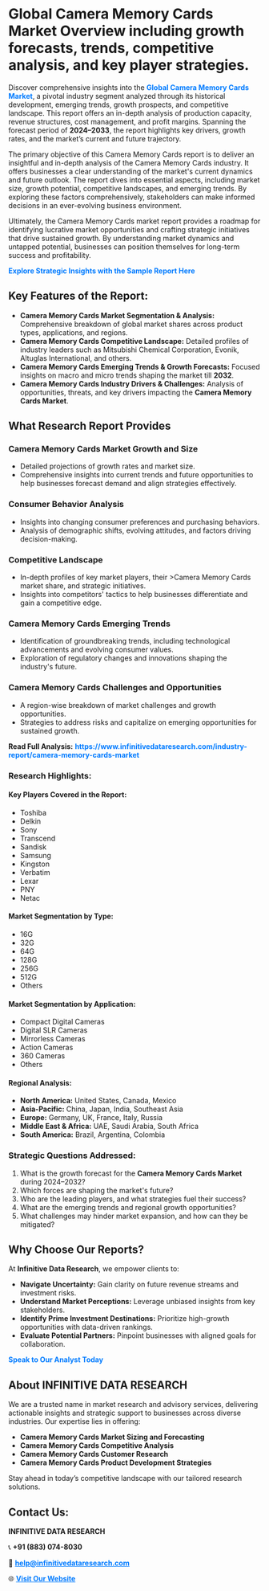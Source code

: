 <h1>Global Camera Memory Cards Market Overview including growth forecasts, trends, competitive analysis, and key player strategies.</h1>
<p>
Discover comprehensive insights into the 
<a href="https://www.infinitivedataresearch.com/industry-report/camera-memory-cards-market" rel="dofollow" style="color: #007BFF; text-decoration: none;"><strong>Global Camera Memory Cards Market</strong></a>, a pivotal industry segment analyzed through its historical development, emerging trends, growth prospects, and competitive landscape. This report offers an in-depth analysis of production capacity, revenue structures, cost management, and profit margins. Spanning the forecast period of <strong>2024–2033</strong>, the report highlights key drivers, growth rates, and the market’s current and future trajectory.
</p>
<p>
The primary objective of this Camera Memory Cards report is to deliver an insightful and in-depth analysis of the Camera Memory Cards industry. It offers businesses a clear understanding of the market's current dynamics and future outlook. The report dives into essential aspects, including market size, growth potential, competitive landscapes, and emerging trends. By exploring these factors comprehensively, stakeholders can make informed decisions in an ever-evolving business environment.
</p>
<p>
Ultimately, the Camera Memory Cards market report provides a roadmap for identifying lucrative market opportunities and crafting strategic initiatives that drive sustained growth. By understanding market dynamics and untapped potential, businesses can position themselves for long-term success and profitability.
</p>
<p>
<a href="https://www.infinitivedataresearch.com/request-sample/reportId=106261" style="color: #007BFF; text-decoration: none;"><strong>Explore Strategic Insights with the Sample Report Here</strong></a>
</p>

<h2>Key Features of the Report:</h2>
<ul>
<li><strong>Camera Memory Cards Market Segmentation & Analysis:</strong> Comprehensive breakdown of global market shares across product types, applications, and regions.</li>
<li><strong>Camera Memory Cards Competitive Landscape:</strong> Detailed profiles of industry leaders such as Mitsubishi Chemical Corporation, Evonik, Altuglas International, and others.</li>
<li><strong>Camera Memory Cards Emerging Trends & Growth Forecasts:</strong> Focused insights on macro and micro trends shaping the market till <strong>2032</strong>.</li>
<li><strong>Camera Memory Cards Industry Drivers & Challenges:</strong> Analysis of opportunities, threats, and key drivers impacting the <strong>Camera Memory Cards Market</strong>.</li>
</ul>

<h2>What Research Report Provides</h2>
<h3>Camera Memory Cards Market Growth and Size</h3>
<ul>
<li>Detailed projections of growth rates and market size.</li>
<li>Comprehensive insights into current trends and future opportunities to help businesses forecast demand and align strategies effectively.</li>
</ul>

<h3>Consumer Behavior Analysis</h3>
<ul>
<li>Insights into changing consumer preferences and purchasing behaviors.</li>
<li>Analysis of demographic shifts, evolving attitudes, and factors driving decision-making.</li>
</ul>

<h3>Competitive Landscape</h3>
<ul>
<li>In-depth profiles of key market players, their >Camera Memory Cards market share, and strategic initiatives.</li>
<li>Insights into competitors' tactics to help businesses differentiate and gain a competitive edge.</li>
</ul>

<h3>Camera Memory Cards Emerging Trends</h3>
<ul>
<li>Identification of groundbreaking trends, including technological advancements and evolving consumer values.</li>
<li>Exploration of regulatory changes and innovations shaping the industry's future.</li>
</ul>

<h3>Camera Memory Cards Challenges and Opportunities</h3>
<ul>
<li>A region-wise breakdown of market challenges and growth opportunities.</li>
<li>Strategies to address risks and capitalize on emerging opportunities for sustained growth.</li>
</ul>
<p><strong>Read Full Analysis:</strong> <a href="https://www.infinitivedataresearch.com/industry-report/camera-memory-cards-market" rel="dofollow" style="color: #007BFF; text-decoration: none;"><strong>https://www.infinitivedataresearch.com/industry-report/camera-memory-cards-market</strong></a></p>
<h3>Research Highlights:</h3>
<h4>Key Players Covered in the Report:</h4>
<ul><li>Toshiba</li><li>Delkin</li><li>Sony</li><li>Transcend</li><li>Sandisk</li><li>Samsung</li><li>Kingston</li><li>Verbatim</li><li>Lexar</li><li>PNY</li><li>Netac</li></ul>
<h4>Market Segmentation by Type:</h4>
<ul><li>16G</li><li>32G</li><li>64G</li><li>128G</li><li>256G</li><li>512G</li><li>Others</li></ul>
<h4>Market Segmentation by Application:</h4>
<ul><li>Compact Digital Cameras</li><li>Digital SLR Cameras</li><li>Mirrorless Cameras</li><li>Action Cameras</li><li>360 Cameras</li><li>Others</li></ul>

<h4>Regional Analysis:</h4>
<ul>
<li><strong>North America:</strong> United States, Canada, Mexico</li>
<li><strong>Asia-Pacific:</strong> China, Japan, India, Southeast Asia</li>
<li><strong>Europe:</strong> Germany, UK, France, Italy, Russia</li>
<li><strong>Middle East & Africa:</strong> UAE, Saudi Arabia, South Africa</li>
<li><strong>South America:</strong> Brazil, Argentina, Colombia</li>
</ul>

<h3>Strategic Questions Addressed:</h3>
<ol>
<li>What is the growth forecast for the <strong>Camera Memory Cards Market</strong> during 2024–2032?</li>
<li>Which forces are shaping the market's future?</li>
<li>Who are the leading players, and what strategies fuel their success?</li>
<li>What are the emerging trends and regional growth opportunities?</li>
<li>What challenges may hinder market expansion, and how can they be mitigated?</li>
</ol>

<h2>Why Choose Our Reports?</h2>
<p>At <strong>Infinitive Data Research</strong>, we empower clients to:</p>
<ul>
<li><strong>Navigate Uncertainty:</strong> Gain clarity on future revenue streams and investment risks.</li>
<li><strong>Understand Market Perceptions:</strong> Leverage unbiased insights from key stakeholders.</li>
<li><strong>Identify Prime Investment Destinations:</strong> Prioritize high-growth opportunities with data-driven rankings.</li>
<li><strong>Evaluate Potential Partners:</strong> Pinpoint businesses with aligned goals for collaboration.</li>
</ul>
<p><a href="https://www.infinitivedataresearch.com/industry-report/camera-memory-cards-market" rel="dofollow" style="color: #007BFF; text-decoration: none;"><strong>Speak to Our Analyst Today</strong></a></p>

<h2>About INFINITIVE DATA RESEARCH</h2>
<p>We are a trusted name in market research and advisory services, delivering actionable insights and strategic support to businesses across diverse industries. Our expertise lies in offering:</p>
<ul>
<li><strong>Camera Memory Cards Market Sizing and Forecasting</strong></li>
<li><strong>Camera Memory Cards Competitive Analysis</strong></li>
<li><strong>Camera Memory Cards Customer Research</strong></li>
<li><strong>Camera Memory Cards Product Development Strategies</strong></li>
</ul>
<p>Stay ahead in today’s competitive landscape with our tailored research solutions.</p>

<h2>Contact Us:</h2>
<p><strong>INFINITIVE DATA RESEARCH</strong></p>
<p>📞 <strong>+91 (883) 074-8030</strong></p>
<p>📧 <strong><a href="mailto:help@infinitivedataresearch.com" style="color: #007BFF;">help@infinitivedataresearch.com</a></strong></p>
<p>🌐 <strong><a href="https://www.infinitivedataresearch.com" rel="dofollow" style="color: #007BFF;">Visit Our Website</a></strong></p>